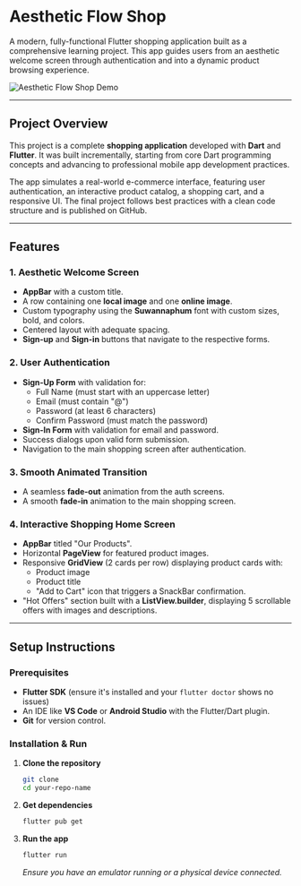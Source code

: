 # Aesthetic Flow Shop

A modern, fully-functional Flutter shopping application built as a comprehensive learning project. This app guides users from an aesthetic welcome screen through authentication and into a dynamic product browsing experience.

![Aesthetic Flow Shop Demo]() 

---

## Project Overview

This project is a complete **shopping application** developed with **Dart** and **Flutter**. It was built incrementally, starting from core Dart programming concepts and advancing to professional mobile app development practices.

The app simulates a real-world e-commerce interface, featuring user authentication, an interactive product catalog, a shopping cart, and a responsive UI. The final project follows best practices with a clean code structure and is published on GitHub.

---

## Features

### 1. Aesthetic Welcome Screen
- **AppBar** with a custom title.
- A row containing one **local image** and one **online image**.
- Custom typography using the **Suwannaphum** font with custom sizes, bold, and colors.
- Centered layout with adequate spacing.
- **Sign-up** and **Sign-in** buttons that navigate to the respective forms.

### 2. User Authentication
- **Sign-Up Form** with validation for:
  - Full Name (must start with an uppercase letter)
  - Email (must contain "@")
  - Password (at least 6 characters)
  - Confirm Password (must match the password)
- **Sign-In Form** with validation for email and password.
- Success dialogs upon valid form submission.
- Navigation to the main shopping screen after authentication.

### 3. Smooth Animated Transition
- A seamless **fade-out** animation from the auth screens.
- A smooth **fade-in** animation to the main shopping screen.

### 4. Interactive Shopping Home Screen
- **AppBar** titled "Our Products".
- Horizontal **PageView** for featured product images.
- Responsive **GridView** (2 cards per row) displaying product cards with:
  - Product image
  - Product title
  - "Add to Cart" icon that triggers a SnackBar confirmation.
- "Hot Offers" section built with a **ListView.builder**, displaying 5 scrollable offers with images and descriptions.

---

## Setup Instructions

### Prerequisites
- **Flutter SDK** (ensure it's installed and your `flutter doctor` shows no issues)
- An IDE like **VS Code** or **Android Studio** with the Flutter/Dart plugin.
- **Git** for version control.

### Installation & Run
1.  **Clone the repository**
    ```bash
    git clone 
    cd your-repo-name
    ```

2.  **Get dependencies**
    ```bash
    flutter pub get
    ```

3.  **Run the app**
    ```bash
    flutter run
    ```
    *Ensure you have an emulator running or a physical device connected.*
